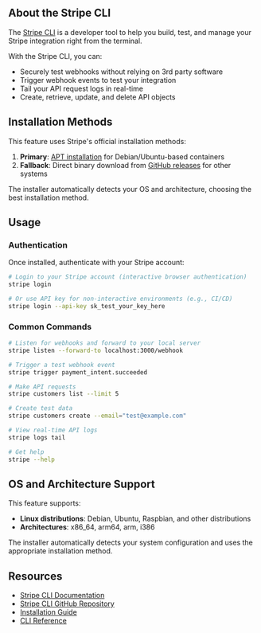 ## About the Stripe CLI

The [Stripe CLI](https://docs.stripe.com/stripe-cli) is a developer tool to help you build, test, and manage your Stripe integration right from the terminal.

With the Stripe CLI, you can:
- Securely test webhooks without relying on 3rd party software
- Trigger webhook events to test your integration
- Tail your API request logs in real-time
- Create, retrieve, update, and delete API objects

## Installation Methods

This feature uses Stripe's official installation methods:

1. **Primary**: [APT installation](https://docs.stripe.com/stripe-cli/install?install-method=apt) for Debian/Ubuntu-based containers
2. **Fallback**: Direct binary download from [GitHub releases](https://github.com/stripe/stripe-cli/releases) for other systems

The installer automatically detects your OS and architecture, choosing the best installation method.

## Usage

### Authentication

Once installed, authenticate with your Stripe account:

```bash
# Login to your Stripe account (interactive browser authentication)
stripe login

# Or use API key for non-interactive environments (e.g., CI/CD)
stripe login --api-key sk_test_your_key_here
```

### Common Commands

```bash
# Listen for webhooks and forward to your local server
stripe listen --forward-to localhost:3000/webhook

# Trigger a test webhook event
stripe trigger payment_intent.succeeded

# Make API requests
stripe customers list --limit 5

# Create test data
stripe customers create --email="test@example.com"

# View real-time API logs
stripe logs tail

# Get help
stripe --help
```

## OS and Architecture Support

This feature supports:
- **Linux distributions**: Debian, Ubuntu, Raspbian, and other distributions
- **Architectures**: x86_64, arm64, arm, i386

The installer automatically detects your system configuration and uses the appropriate installation method.

## Resources

- [Stripe CLI Documentation](https://docs.stripe.com/stripe-cli)
- [Stripe CLI GitHub Repository](https://github.com/stripe/stripe-cli)
- [Installation Guide](https://docs.stripe.com/stripe-cli/install)
- [CLI Reference](https://docs.stripe.com/cli)

